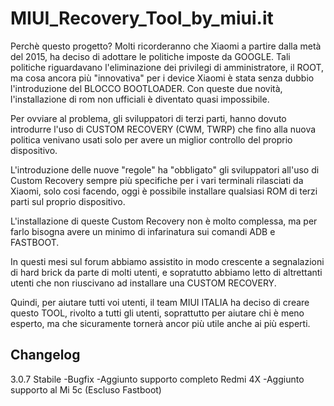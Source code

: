 # MIUI_Recovery_Tool_by_miui.it

Perchè questo progetto?
Molti ricorderanno che Xiaomi a partire dalla metà del 2015, ha deciso di adottare le politiche imposte da GOOGLE. Tali politiche riguardavano l'eliminazione dei privilegi di amministratore, il ROOT, ma cosa ancora più "innovativa" per i device Xiaomi è stata senza dubbio l'introduzione del BLOCCO BOOTLOADER. Con queste due novità, l'installazione di rom non ufficiali è diventato quasi impossibile.

Per ovviare al problema, gli sviluppatori di terzi parti, hanno dovuto introdurre l'uso di CUSTOM RECOVERY (CWM, TWRP) che fino alla nuova politica venivano usati solo per avere un miglior controllo del proprio dispositivo.

L'introduzione delle nuove "regole" ha "obbligato" gli sviluppatori all'uso di Custom Recovery sempre più specifiche per i vari terminali rilasciati da Xiaomi, solo cosi facendo, oggi è possibile installare qualsiasi ROM di terzi parti sul proprio dispositivo.

L'installazione di queste Custom Recovery non è molto complessa, ma per farlo bisogna avere un minimo di infarinatura sui comandi ADB e FASTBOOT.

In questi mesi sul forum abbiamo assistito in modo crescente a segnalazioni di hard brick da parte di molti utenti, e sopratutto abbiamo letto di altrettanti utenti che non riuscivano ad installare una CUSTOM RECOVERY.

Quindi, per aiutare tutti voi utenti, il team MIUI ITALIA ha deciso di creare questo TOOL, rivolto a tutti gli utenti, soprattutto per aiutare chi è meno esperto, ma che sicuramente tornerà ancor più utile anche ai più esperti.

## Changelog

3.0.7 Stabile
-Bugfix
-Aggiunto supporto completo Redmi 4X
-Aggiunto supporto al Mi 5c (Escluso Fastboot) 
